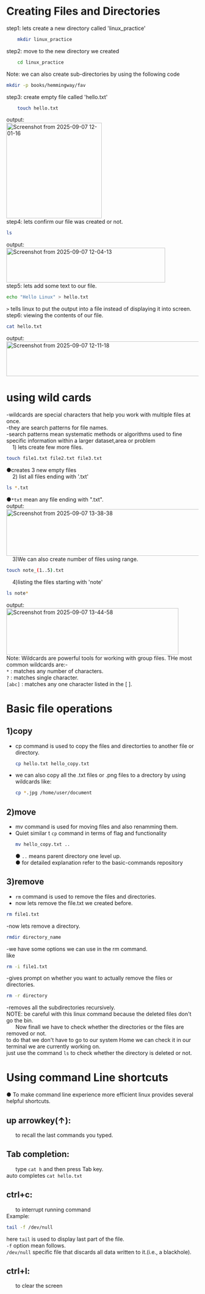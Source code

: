 # Creating Files and Directories
step1: lets create a new directory called 'linux_practice'<br>
```bash
    mkdir linux_practice
```
step2: move to the new directory we created
```bash
    cd linux_practice
```
Note: we can also create sub-directories by using the following code<br>
```bash
mkdir -p books/hemmingway/fav
```
step3: create empty file called 'hello.txt'
```bash
    touch hello.txt
```
output:<br>
<img width="250" height="250" alt="Screenshot from 2025-09-07 12-01-16" src="https://github.com/user-attachments/assets/a7918de7-8459-4209-9fbb-f97afd2eeb0f" /><br>
step4: lets confirm our file was created or not.
```bash
ls
```
output:<br>
<img width="416" height="91" alt="Screenshot from 2025-09-07 12-04-13" src="https://github.com/user-attachments/assets/c40bdead-0461-4b80-b60e-589e1053d573" /><br>
step5: lets add some text to our file.
```bash
echo "Hello Linux" > hello.txt
```
`>` tells linux to put the output into a file instead of displaying it into screen.<br>
step6: viewing the contents of our file.
```bash
cat hello.txt
```
output:<br>
<img width="537" height="91" alt="Screenshot from 2025-09-07 12-11-18" src="https://github.com/user-attachments/assets/1bd68e77-26c0-4312-9170-098319ab5cdd" /><br>

# using wild cards
-wildcards are special characters that help you work with multiple files at once.<br>
-they are search patterns for file names.<br>
-search patterns mean systematic methods or algorithms used to fine specific information within a larger dataset,area or problem<br>
&nbsp;&nbsp;&nbsp; 1) lets create few more files.
```bash
touch file1.txt file2.txt file3.txt
```
●creates 3 new empty files<br>
&nbsp;&nbsp;&nbsp; 2) list all files ending with '.txt'
```bash
ls *.txt
```
●`*txt` mean any file ending with ".txt".<br>
output:<br>
<img width="589" height="122" alt="Screenshot from 2025-09-07 13-38-38" src="https://github.com/user-attachments/assets/5c2ac5fe-3e57-49de-a659-93b763070078" /><br>
&nbsp;&nbsp;&nbsp; 3)We can also create number of files using range.
```bash
touch note_(1..5).txt
```
&nbsp;&nbsp;&nbsp; 4)listing the files starting with 'note'
```bash
ls note*
```
output:<br>
<img width="451" height="122" alt="Screenshot from 2025-09-07 13-44-58" src="https://github.com/user-attachments/assets/d8e6cec6-0570-4784-8e13-f7aaf2b1df96" /><br>
Note: Wildcards are powerful tools for working with group files. THe most common wildcards are:-<br>
`*` : matches any number of characters.<br>
`?` : matches single character.<br>
`[abc]` : matches any one character listed in the [ ].

# Basic file operations
## 1)copy
- cp command is used to copy the files and directorties to another file or directory.
  ```bash
  cp hello.txt hello_copy.txt
  ```
- we can also copy all the .txt files or .png files to a drectory by using wildcards like:
  ```bash
  cp *.jpg /home/user/document
  ```
## 2)move
- mv command is used for moving files and also renamming them.<br>
- Quiet similar t `cp` command in terms of flag and functionality<br>
  ```bash
  mv hello_copy.txt ..
  ```
  ● `..` means parent directory one level up.<br>
  ● for detailed explanation refer to the basic-commands repository<br>
## 3)remove 
- `rm` command is used to remove the files and directories.<br>
- now lets remove the file.txt we created before.<br>
```bash
rm file1.txt
```
-now lets remove a directory.<br>
```bash
rmdir directory_name
```

-we have some options we can use in the rm command.<br>
like<br>
```bash
rm -i file1.txt
```
-gives prompt on whether you want to actually remove the files or directories.<br>
```bash
rm -r directory
```
-removes all the subdirectories recursively.<br>
NOTE: be careful with this linux command because the deleted files don't go the bin.<br>
&nbsp;&nbsp;&nbsp;&nbsp;&nbsp; Now finall we have to check whether the directories or the files are removed or not.<br>
to do that we don't have to go to our system Home we can check it in our terminal we are currently working on.<br>
just use the command `ls` to check whether the directory is deleted or not.<br>

# Using command Line shortcuts
● To make command line experience more efficient linux provides several helpful shortcuts.<br>
## up arrowkey(↑): 
&nbsp;&nbsp;&nbsp;&nbsp;&nbsp; to recall the last commands you typed.<br>
## Tab completion:
&nbsp;&nbsp;&nbsp;&nbsp;&nbsp; type `cat h` and then press Tab key.<br>
auto completes `cat hello.txt`
## ctrl+c:
&nbsp;&nbsp;&nbsp;&nbsp;&nbsp; to interrupt running command<br>
Example:<br>
``` bash
tail -f /dev/null
```
here `tail` is used to display last part of the file.<br>
`-f` option mean follows.<br>
`/dev/null` specific file that discards all data written to it.(i.e., a blackhole).<br>
## ctrl+l:
&nbsp;&nbsp;&nbsp;&nbsp;&nbsp; to clear the screen<br>
